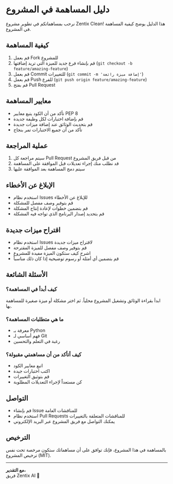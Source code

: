 # دليل المساهمة في المشروع

نرحب بمساهماتكم في تطوير مشروع Zentix Clean! هذا الدليل يوضح كيفية المساهمة في المشروع.

## كيفية المساهمة

1. قم بعمل Fork للمشروع
2. قم بإنشاء فرع جديد للميزة التي تريد إضافتها (`git checkout -b feature/amazing-feature`)
3. قم بعمل Commit للتغييرات (`git commit -m 'إضافة ميزة رائعة'`)
4. قم بعمل Push للفرع (`git push origin feature/amazing-feature`)
5. قم بفتح Pull Request

## معايير المساهمة

- تأكد من أن الكود يتبع معايير PEP 8
- قم بإضافة اختبارات لكل وظيفة جديدة
- قم بتحديث الوثائق عند إضافة ميزات جديدة
- تأكد من أن جميع الاختبارات تمر بنجاح

## عملية المراجعة

1. سيتم مراجعة كل Pull Request من قبل فريق المشروع
2. قد نطلب منك إجراء تعديلات قبل الموافقة على المساهمة
3. سيتم دمج المساهمة بعد الموافقة عليها

## الإبلاغ عن الأخطاء

- استخدم نظام Issues للإبلاغ عن الأخطاء
- قم بتوفير وصف مفصل للمشكلة
- قم بتضمين خطوات لإعادة إنتاج المشكلة
- قم بتحديد إصدار البرنامج الذي تواجه فيه المشكلة

## اقتراح ميزات جديدة

- استخدم نظام Issues لاقتراح ميزات جديدة
- قم بتوفير وصف مفصل للميزة المقترحة
- اشرح كيف ستكون الميزة مفيدة للمشروع
- قم بتضمين أي أمثلة أو رسوم توضيحية إذا كان ذلك مناسباً

## الأسئلة الشائعة

### كيف أبدأ في المساهمة؟
ابدأ بقراءة الوثائق وتشغيل المشروع محلياً. ثم اختر مشكلة أو ميزة صغيرة للمساهمة بها.

### ما هي متطلبات المساهمة؟
- معرفة بـ Python
- فهم أساسي لـ Git
- رغبة في التعلم والتحسين

### كيف أتأكد من أن مساهمتي مقبولة؟
- اتبع معايير الكود
- اكتب اختبارات جيدة
- قم بتوثيق التغييرات
- كن مستعداً لإجراء التعديلات المطلوبة

## التواصل

- قم بإنشاء Issue للمناقشات العامة
- استخدم نظام Pull Requests للمناقشات المتعلقة بالتغييرات
- يمكنك التواصل مع فريق المشروع عبر البريد الإلكتروني

## الترخيص

بالمساهمة في هذا المشروع، فإنك توافق على أن مساهماتك ستكون مرخصة تحت نفس ترخيص المشروع (MIT).

---

**مع التقدير،**  
فريق Zentix AI 🧠 